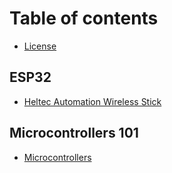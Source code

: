 # Table of contents

* [License](README.md)

## ESP32

* [Heltec Automation Wireless Stick](esp32/heltec-automation-wireless-stick.md)

## Microcontrollers 101

* [Microcontrollers](microcontrollers-101/microcontrollers.md)

